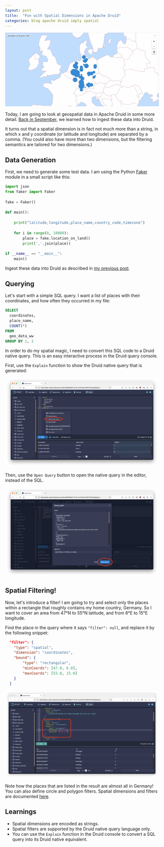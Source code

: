 ```yaml
---
layout: post
title:  "Fun with Spatial Dimensions in Apache Druid"
categories: blog apache druid imply spatial
---
```


![Map](/assets/2021-11-07-0-map.jpg)

Today, I am going to look at geospatial data in Apache Druid in some more detail. [Back in September](/2021/09/05/geospatial-data-in-apache-druid-ingestion/), we learned how to ingest these data into Druid.

It turns out that a spatial dimension is in fact not much more than a string, in which x and y coordinate (or latitude and longitude) are separated by a comma. (You could also have more than two dimensions, but the filtering semantics are tailored for two dimensions.)

## Data Generation

First, we need to generate some test data. I am using the Python [Faker](https://faker.readthedocs.io/en/master/index.html) module in a small script like this:

```python
import json
from faker import Faker

fake = Faker()

def main():

    print("latitude,longitude,place_name,country_code,timezone")

    for i in range(0, 10000):
        place = fake.location_on_land()
        print(','.join(place))

if __name__ == "__main__":
    main()
```

Ingest these data into Druid as described in [my previous post](/2021/09/05/geospatial-data-in-apache-druid-ingestion/).

## Querying

Let's start with a simple SQL query. I want a list of places with their coordinates, and how often they occurred in my file:

```sql
SELECT
  coordinates,
  place_name,
  COUNT(*)
FROM 
  geo_data_ww
GROUP BY 1, 2
```

In order to do my spatial magic, I need to convert this SQL code to a Druid native query. This is an easy interactive process in the Druid query console.

First, use the `Explain` function to show the Druid native query that is generated:

![Explain](/assets/2021-11-07-1-explain.jpeg)

Then, use the `Open Query` button to open the native query in the editor, instead of the SQL.

![Open Query](/assets/2021-11-07-2-open-query.jpeg)

## Spatial Filtering!

Now, let's introduce a filter! I am going to try and select only the places within a rectangle that roughly contains my home country, Germany. So I want to cover an area from 47°N to 55°N latitude, and from 6°E to 15°E longitude.

Find the place in the query where it says `"filter": null`, and replace it by the following snippet:
```json
  "filter": {
    "type": "spatial",
    "dimension": "coordinates",
    "bound": {
        "type": "rectangular",
        "minCoords": [47.0, 6.0],
        "maxCoords": [55.0, 15.0]
    }
  }
```
![Filter](/assets/2021-11-07-3-filter.jpeg)

Note how the places that are listed in the result are almost all in Germany! You can also define circle and polygon filters. Spatial dimensions and filters are documented [here](https://druid.apache.org/docs/latest/development/geo.html#spatial-indexing).

## Learnings

- Spatial dimensions are encoded as strings.
- Spatial filters are supported by the Druid native query language only.
- You can use the `Explain` function in the Druid console to convert a SQL query into its Druid native equivalent.

